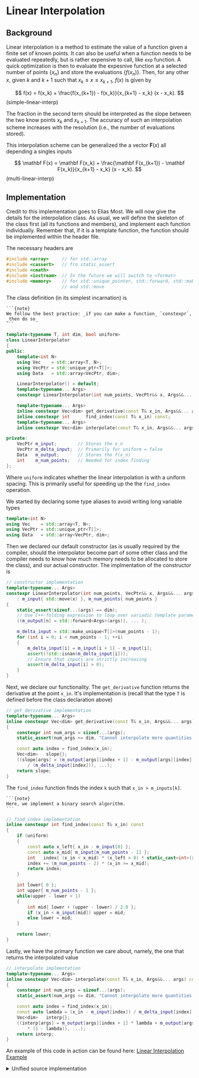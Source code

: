 # Linear Interpolation

## Background

Linear interpolation is a method to estimate the value of a function given a finite set of known points.
It can also be useful when a function needs to be evaluated repeatedly, but is rather expensive to call, like `exp` function.
A quick optimization is then to evaluate the expesnive function at a selected number of points $\{x_n\}$ and store the evaluations $\{f(x_n)\}$.
Then, for any other $x$, given $k$ and $k+1$ such that $x_k \leq x \leq x_{k+1}$, $f(x)$ is given by

$$ 
f(x) = f(x_k) + \frac{f(x_{k+1}) - f(x_k)}{x_{k+1} - x_k} (x - x_k).
$$ (simple-linear-interp)

The fraction in the second term should be interpreted as the slope between the two know points $x_k$ and $x_{k+1}$.
The accuracy of such an interpolation scheme increases with the resolution (i.e., the number of evaluations stored).

This interpolation scheme can be generalized the a vector $\mathbf F(x)$ all depending a singles inputs

$$ 
\mathbf F(x) = \mathbf F(x_k) + \frac{\mathbf F(x_{k+1}) - \mathbf F(x_k)}{x_{k+1} - x_k} (x - x_k).
$$ (multi-linear-interp)


## Implementation

Credit to this implementation goes to Elias Most.
We will now give the details for the interpolation class.
As usual, we will define the skeleton of the class first  (all its functions and members), and implement each function individually.
Remember that, if it is a template function, the function should be implemented within the header file.

The necessary headers are

```c++
#include <array>     // for std::array
#include <cassert>   // fro static_assert
#include <cmath>     
#include <iostream>  // In the future we will switch to <format>
#include <memory>    // for std::unique_pointer, std::forward, std::make_unique
                     // and std::move
```

The class definition (in its simplest incarnation) is

``````{margin}
```{note}
We follow the best practice: _if you can make a function_ `constexpr`, _then do so_
```
``````

```c++
template<typename T, int dim, bool uniform>
class LinearInterpolator
{   
public:
    template<int N>
    using Vec    = std::array<T, N>;
    using VecPtr = std::unique_ptr<T[]>;
    using Data   = std::array<VecPtr, dim>;

    LinearInterpolator() = default;
    template<typename... Args>
    constexpr LinearInterpolator(int num_points, VecPtr&& x, Args&&... args);

    template<typename... Args> 
    inline constexpr Vec<dim> get_derivative(const T& x_in, Args&&... args) const;
    inline constexpr int      find_index(const T& x_in) const;
    template<typename... Args>
    inline constexpr Vec<dim> interpolate(const T& x_in, Args&&... args) const;

private:
    VecPtr m_input;        // Stores the x_n
    VecPtr m_delta_input;  // Primarily for uniform = false
    Data   m_output;       // Stores the f(x_n)
    int    m_num_points;   // Needed for index finding
};
```

Where `uniform` indicates whether the linear interpolation is with a uniform spacing.
This is primarily useful for speeding up the the `find_index` operation.

We started by declaring some type aliases to avoid writing long variable types

```c++
template<int N>
using Vec    = std::array<T, N>;
using VecPtr = std::unique_ptr<T[]>;
using Data   = std::array<VecPtr, dim>;
```

Then we declared our default constructor (as is usually required by the compiler, should the interpolator become part of some other class and the compiler needs to know how much memory needs to be allocated to store the class), and our actual constructor.
The implmentation of the constructor is

```c++
// constructor implementation
template<typename... Args>
constexpr LinearInterpolator(int num_points, VecPtr&& x, Args&&... args)
    : m_input{ std::move(x) }, m_num_points{ num_points }
{
    static_assert(sizeof...(args) == dim);
    // Use C++-folding expression to loop over variadic template parameter pack
    ((m_output[n] = std::forward<Args>(args)), ... );

    m_delta_input = std::make_unique<T[]>(num_points - 1);
    for (int i = 0; i < num_points - 1; ++i)
    {
        m_delta_input[i] = m_input[i + 1] - m_input[i];
        assert(!std::isnan(m_delta_input[i]));
        // Ensure that inputs are strictly increasing
        assert(m_delta_input[i] > 0);
    }
}
```

Next, we declare our functionality.
The `get_derivative` function returns the derivative at the point `x_in`.
It's implementation is (recall that the type `T` is defined before the class declaration above)

```c++
// get_derivative implementation
template<typename... Args>
inline constexpr Vec<dim> get_derivative(const T& x_in, Args&&... args) const
{
    constexpr int num_args = sizeof...(args);
    static_assert(num_args <= dim, "Cannot interpolate more quantities than dim");

    const auto index = find_index(x_in);
    Vec<dim>   slope{};
    ((slope[args] = (m_output[args][index + 1] - m_output[args][index]) \
        / (m_delta_input[index])), ...);
    return slope;
}
```

The `find_index` function finds the index `k` such that `x_in > m_inputs[k]`.

``````{margin}
```{note}
Here, we implement a binary search algorithm.
```
``````

```c++
// find_index implementation
inline constexpr int find_index(const T& x_in) const
{
    if (uniform)
    {
        const auto x_left{ x_in - m_input[0] };
        const auto x_mid{ m_input[m_num_points - 1] };
        int   index{ (x_in < x_mid) * (x_left > 0) * static_cast<int>(x_left / m_delta_input[0]) };
        index += (m_num_points - 2) * (x_in >= x_mid);
        return index;
    }

    int lower{ 0 };
    int upper{ m_num_points - 1 };
    while(upper - lower > 1)
    {
        int mid{ lower + (upper - lower) / 2.0 };
        if (x_in < m_input[mid]) upper = mid;
        else lower = mid;
    }

    return lower;
}
```

Lastly, we have the primary function we care about, namely, the one that returns the interpolated value
```c++
// interpolate implmentation
template<typename... Args>
inline constexpr Vec<dim> interpolate(const T& x_in, Args&&... args) const
{
    constexpr int num_args = sizeof...(args);
    static_assert(num_args <= dim, "Cannot interpolate more quantities than dim");

    const auto index = find_index(x_in);
    const auto lambda = (x_in - m_input[index]) / m_delta_input[index];
    Vec<dim>   interp{};
    ((interp[args] = m_output[args][index + 1] * lambda + m_output[args][index] \
        * (1 - lambda)), ...);
    return interp;
}
```

An example of this code in action can be found here: [Linear Interpolation Example](https://godbolt.org/z/65xTxc9dn)

<details>

  <summary> Unified source implementation </summary>

  ```{note}
  This definitions could be moved into the class declaration which would simplify the code substantially.
  However, here we include the fully detailed implementation to expose readers to all the required syntax to write an implementation outside of the class, should the reader want to separate the logic of declaration and implemetation.
  Recall that since we are using templated functions, we have to provide the implementation of the functions within the header file
  ```

  ```c++
  #include <array>
  #include <cassert>
  #include <cmath>
  #include <iostream>
  #include <memory>
  
  template<typename T, int dim, bool uniform = true>
  class LinearInterpolator
  {   
  public:
      template<int N>
      using Vec    = std::array<T, N>;
      using VecPtr = std::unique_ptr<T[]>;
      using Data   = std::array<VecPtr, dim>;
  
      LinearInterpolator() = default;
      template<typename... Args>
      explicit constexpr LinearInterpolator(int num_points, VecPtr&& x, Args&&... args);
  
      template<typename... Args> 
      inline constexpr Vec<dim> get_derivative(const T& x_in, Args&&... args) const;
      inline constexpr int      find_index(const T& x_in) const;
      template<typename... Args>
      inline constexpr Vec<dim> interpolate(const T& x_in, Args&&... args) const;
  
  private:
      VecPtr m_input;        // Stores the x_n
      VecPtr m_delta_input;  // Primarily for uniform = false
      Data   m_output;       // Stores the f(x_n)
      int    m_num_points;   // Needed for index finding
  };
  
  
  template<typename T, int dim, bool uniform>
  template<typename... Args>
  constexpr LinearInterpolator<T, dim, uniform>::LinearInterpolator(int num_points, VecPtr&& x, Args&&... args)
      : m_input{ std::move(x) }, m_num_points{ num_points }
  {
      static_assert(sizeof...(args) == dim);
      int n{ 0 };
      // Use C++-folding expression to loop over variadic template parameter pack
      ((m_output[n] = std::forward<Args>(args), ++n), ... );
  
      m_delta_input = std::make_unique<T[]>(num_points - 1);
      for (int i = 0; i < num_points - 1; ++i)
      {
          m_delta_input[i] = m_input[i + 1] - m_input[i];
          assert(!std::isnan(m_delta_input[i]));
          // Ensure that inputs are strictly increasing
          assert(m_delta_input[i] > 0);
      }
  }
  
  template<typename T, int dim, bool uniform>
  template<typename...Args>
  inline constexpr LinearInterpolator<T, dim, uniform>::Vec<dim> LinearInterpolator<T, dim, uniform>::get_derivative(const T& x_in, Args&&... args) const
  {
      constexpr int num_args = sizeof...(args);
      static_assert(num_args <= dim, "Cannot interpolate more quantities than dim");
  
      const auto index = find_index(x_in);
      Vec<dim>   slope{};
      ((slope[args] = (m_output[args][index + 1] - m_output[args][index]) \
          / (m_delta_input[index])), ...);
      return slope;
  }
  
  template<typename T, int dim, bool uniform>
  inline constexpr int LinearInterpolator<T, dim, uniform>::find_index(const T& x_in) const
  {
      if (uniform)
      {
          const auto x_left{ x_in - m_input[0] };
          const auto x_mid{ m_input[m_num_points - 1] };
          int   index{ (x_in < x_mid) * (x_left > 0) * static_cast<int>(x_left / m_delta_input[0]) };
          index += (m_num_points - 2) * (x_in >= x_mid);
          return index;
      }
  
      int lower{ 0 };
      int upper{ m_num_points - 1 };
      while(upper - lower > 1)
      {
          int mid{ lower + (upper - lower) / 2 };
          if (x_in < m_input[mid]) upper = mid;
          else lower = mid;
      }
  
      return lower;
  }
  
  template<typename T, int dim, bool uniform>
  template<typename...Args>
  inline constexpr LinearInterpolator<T, dim, uniform>::Vec<dim> LinearInterpolator<T, dim, uniform>::interpolate(const T& x_in, Args&&... args) const
  {
      constexpr int num_args = sizeof...(args);
      static_assert(num_args <= dim, "Cannot interpolate more quantities than dim");
  
      const auto index = find_index(x_in);
      const auto lambda = (x_in - m_input[index]) / m_delta_input[index];
      Vec<dim>   interp{};
      ((interp[args] = m_output[args][index + 1] * lambda + m_output[args][index] \
          * (1 - lambda)), ...);
      return interp;
  }
  ```

</details>


